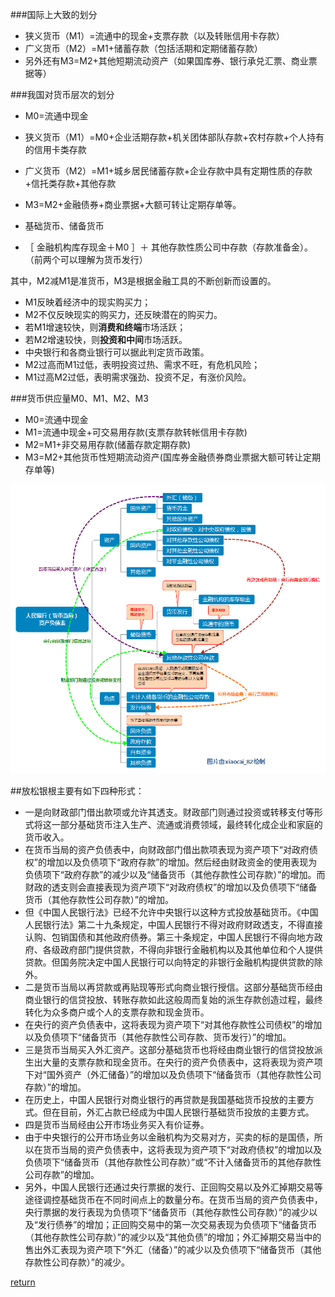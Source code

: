 ###国际上大致的划分
 * 狭义货币（M1）=流通中的现金+支票存款（以及转账信用卡存款）
 * 广义货币（M2）=M1+储蓄存款（包括活期和定期储蓄存款）
 * 另外还有M3=M2+其他短期流动资产（如果国库券、银行承兑汇票、商业票据等）
 
###我国对货币层次的划分
 * M0=流通中现金
 * 狭义货币（M1）=M0+企业活期存款+机关团体部队存款+农村存款+个人持有的信用卡类存款
 * 广义货币（M2）=M1+城乡居民储蓄存款+企业存款中具有定期性质的存款+信托类存款+其他存款
 * M3=M2+金融债券+商业票据+大额可转让定期存单等。
 
 * 基础货币、储备货币
  * ［ 金融机构库存现金＋M0 ］＋ 其他存款性质公司中存款（存款准备金）。（前两个可以理解为货币发行）
 
其中，M2减M1是准货币，M3是根据金融工具的不断创新而设置的。
 * M1反映着经济中的现实购买力；
 * M2不仅反映现实的购买力，还反映潜在的购买力。
  * 若M1增速较快，则**消费和终端**市场活跃；
  * 若M2增速较快，则**投资和中间**市场活跃。
  * 中央银行和各商业银行可以据此判定货币政策。
   * M2过高而M1过低，表明投资过热、需求不旺，有危机风险；
   * M1过高M2过低，表明需求强劲、投资不足，有涨价风险。

###货币供应量M0、M1、M2、M3
 * M0=流通中现金
 * M1=流通中现金+可交易用存款(支票存款转帐信用卡存款)
 * M2=M1+非交易用存款(储蓄存款定期存款)
 * M3=M2+其他货币性短期流动资产(国库券金融债券商业票据大额可转让定期存单等)
 
 ![](/assets/12194062pjnbjj4rjzw060.png)
 
##放松银根主要有如下四种形式：
 * 一是向财政部门借出款项或允许其透支。财政部门则通过投资或转移支付等形式将这一部分基础货币注入生产、流通或消费领域，最终转化成企业和家庭的货币收入。
  * 在货币当局的资产负债表中，向财政部门借出款项表现为资产项下“对政府债权”的增加以及负债项下“政府存款”的增加。然后经由财政资金的使用表现为负债项下“政府存款”的减少以及“储备货币（其他存款性公司存款）”的增加。而财政的透支则会直接表现为资产项下“对政府债权”的增加以及负债项下“储备货币（其他存款性公司存款）”的增加。
  * 但《中国人民银行法》已经不允许中央银行以这种方式投放基础货币。《中国人民银行法》第二十九条规定，中国人民银行不得对政府财政透支，不得直接认购、包销国债和其他政府债券。第三十条规定，中国人民银行不得向地方政府、各级政府部门提供贷款，不得向非银行金融机构以及其他单位和个人提供贷款。但国务院决定中国人民银行可以向特定的非银行金融机构提供贷款的除外。
 * 二是货币当局以再贷款或再贴现等形式向商业银行授信。这部分基础货币经由商业银行的信贷投放、转账存款如此这般周而复始的派生存款创造过程，最终转化为众多商户或个人的支票存款和现金货币。 
  * 在央行的资产负债表中，这将表现为资产项下“对其他存款性公司债权”的增加以及负债项下“储备货币（其他存款性公司存款、货币发行）”的增加。
 * 三是货币当局买入外汇资产。这部分基础货币也将经由商业银行的信贷投放派生出大量的支票存款和现金货币。在央行的资产负债表中，这将表现为资产项下对“国外资产（外汇储备）”的增加以及负债项下“储备货币（其他存款性公司存款）”的增加。
  * 在历史上，中国人民银行对商业银行的再贷款是我国基础货币投放的主要方式。但在目前，外汇占款已经成为中国人民银行基础货币投放的主要方式。
 * 四是货币当局经由公开市场业务买入有价证券。
  * 由于中央银行的公开市场业务以金融机构为交易对方，买卖的标的是国债，所以在货币当局的资产负债表中，这将表现为资产项下“对政府债权”的增加以及负债项下“储备货币（其他存款性公司存款）”或“不计入储备货币的其他存款性公司存款”的增加。
 * 另外，中国人民银行还通过央行票据的发行、正回购交易以及外汇掉期交易等途径调控基础货币在不同时间点上的数量分布。在货币当局的资产负债表中，央行票据的发行表现为负债项下“储备货币（其他存款性公司存款）”的减少以及“发行债券”的增加；正回购交易中的第一次交易表现为负债项下“储备货币（其他存款性公司存款）”的减少以及“其他负债”的增加；外汇掉期交易当中的售出外汇表现为资产项下“外汇（储备）”的减少以及负债项下“储备货币（其他存款性公司存款）”的减少。

 
[return](README.md)